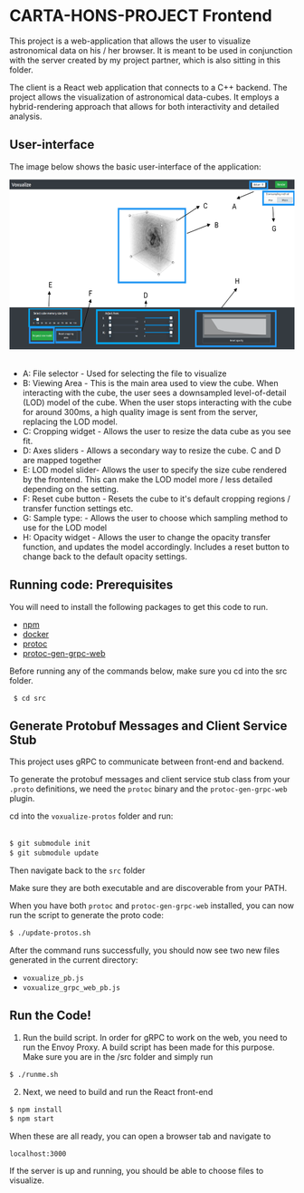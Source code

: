 # CARTA-HONS-PROJECT Frontend

This project is a web-application that allows the user to visualize astronomical data on his / her browser. It is meant to be used in conjunction with the server created by my project partner, which is also sitting in this folder. 

The client is a React web application that connects to a C++ backend. The project allows the visualization of astronomical data-cubes. It employs a hybrid-rendering approach that allows for both interactivity and detailed analysis. 


## User-interface 

The image below shows the basic user-interface of the application:

<img src="./readme-images/user-interface.png" height="300">
<br/>
<br/>

 - A: File selector - Used for selecting the file to visualize
 - B: Viewing Area - This is the main area used to view the cube. When interacting with the cube, the user sees a downsampled level-of-detail (LOD) model of the cube. When the user stops interacting with the cube for around 300ms, a high quality image is sent from the server, replacing the LOD model.
 - C: Cropping widget - Allows the user to resize the data cube as you see fit. 
 - D: Axes sliders - Allows a secondary way to resize the cube. C and D are mapped together
 - E: LOD model slider- Allows the user to specify the size cube rendered by the frontend. This can make the LOD model more / less detailed depending on the setting.
 - F: Reset cube button - Resets the cube to it's default cropping regions / transfer function settings etc.
 - G: Sample type: - Allows the user to choose which sampling method to use for the LOD model
 - H: Opacity widget - Allows the user to change the opacity transfer function, and updates the model accordingly. Includes a reset button to change back to the default opacity settings.


## Running code: Prerequisites

You will need to install the following packages to get this code to run. 

- [npm](https://www.npmjs.com/)
- [docker](https://www.docker.com/)
- [protoc](https://github.com/protocolbuffers/protobuf/releases)
- [protoc-gen-grpc-web](https://github.com/grpc/grpc-web/releases)


Before running any of the commands below, make sure you cd into the src folder.
```
 $ cd src
```

## Generate Protobuf Messages and Client Service Stub

This project uses gRPC to communicate between front-end and backend. 

To generate the protobuf messages and client service stub class from your
`.proto` definitions, we need the `protoc` binary and the
`protoc-gen-grpc-web` plugin.

cd into the `voxualize-protos` folder and run:
```sh

$ git submodule init
$ git submodule update

```
Then navigate back to the `src` folder

Make sure they are both executable and are discoverable from your PATH.

When you have both `protoc` and `protoc-gen-grpc-web` installed, you can now
run the script to generate the proto code:

```sh
$ ./update-protos.sh
```

After the command runs successfully, you should now see two new files generated
in the current directory:

 - `voxualize_pb.js`
 - `voxualize_grpc_web_pb.js`

 
## Run the Code!
 
 1. Run the build script. In order for gRPC to work on the web, you need to run the Envoy Proxy. A build script has been made for this purpose. Make sure you are in the /src folder and simply run

 ```sh
 $ ./runme.sh

 ```

2. Next, we need to build and run the React front-end
```sh
$ npm install
$ npm start
```

When these are all ready, you can open a browser tab and navigate to

```
localhost:3000
```

If the server is up and running, you should be able to choose files to visualize. 